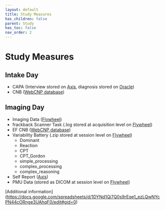 ```yaml
---
layout: default
title: Study Measures
has_children: false
parent: Study
has_toc: false
nav_order: 2
---
```


# Study Measures
## Intake Day
- CAPA (Interview  stored on [Axis](https://axis.med.upenn.edu/), diagnosis stored on [Oracle](https://bbldm.pmacs.upenn.edu/))
- CNB ([WebCNP database](https://webcnp.med.upenn.edu/))

## Imaging Day
- Imaging Data ([Flywheel](https://upenn.flywheel.io/#/projects))
- frackback Scanner Task (.log stored at acquisition level on [Flywheel](https://upenn.flywheel.io/#/projects))
- EF CNB ([WebCNP database](https://webcnp.med.upenn.edu/))
- Variability Battery (.zip stored at session level on [Flywheel](https://upenn.flywheel.io/#/projects))
    - Dominant
    - Reaction
    - CPT
    - CPT_Gordon
    - simple_processing 
    - complex_processing
    - complex_reasoning
- Self Report ([Axis](https://axis.med.upenn.edu/))
- PMU Data (stored as DICOM at session level on [Flywheel](https://upenn.flywheel.io/#/projects))

[Additional information] (https://docs.google.com/spreadsheets/d/1DYNd1Qj7Q0s9rEqe1_ezLQwNYcPN44cORnge3UAhqF0/edit#gid=0)


